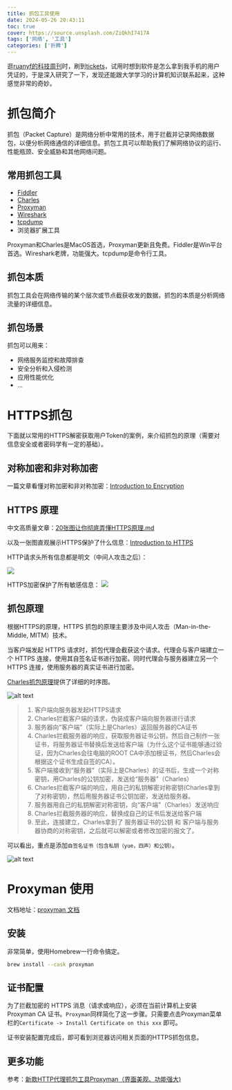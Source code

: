 ```yaml
---
title: 抓包工具使用
date: 2024-05-26 20:43:11
toc: true
cover: https://source.unsplash.com/ZiQkhI7417A
tags: ['网络', '工具']
categories: ['折腾']
---
```


逛[ruanyf的科技周刊](https://github.com/ruanyf/weekly)时，刷到[tickets](https://github.com/shiyutim/tickets?tab=readme-ov-file)，试用时想到软件是怎么拿到我手机的用户凭证的，于是深入研究了一下，发现还能跟大学学习的计算机知识联系起来，这种感觉非常的奇妙。

# 抓包简介
抓包（Packet Capture）是网络分析中常用的技术，用于拦截并记录网络数据包，以便分析网络通信的详细信息。抓包工具可以帮助我们了解网络协议的运行、性能瓶颈、安全威胁和其他网络问题。

## 常用抓包工具
- [Fiddler](https://www.telerik.com/fiddler/fiddler-classic)
- [Charles](https://www.charlesproxy.com)
- [Proxyman](https://github.com/ProxymanApp/Proxyman)
- [Wireshark](https://www.wireshark.org)
- [tcpdump](https://www.tcpdump.org)
- 浏览器扩展工具

<!-- more -->

Proxyman和Charles是MacOS首选，Proxyman更新且免费。Fiddler是Win平台首选。Wireshark老牌，功能强大。tcpdump是命令行工具。

## 抓包本质
抓包工具会在网络传输的某个层次或节点截获收发的数据，抓包的本质是分析网络流量的详细信息。

## 抓包场景
抓包可以用来：
- 网络服务监控和故障排查
- 安全分析和入侵检测
- 应用性能优化
- ...

# HTTPS抓包

下面就以常用的HTTPS解密获取用户Token的案例，来介绍抓包的原理（需要对信息安全或者密码学有一定的基础）。

## 对称加密和非对称加密

一篇文章看懂对称加密和非对称加密：[Introduction to Encryption](https://medium.com/@isuruj/introduction-to-encryption-4b810996a871)

## HTTPS 原理

中文高质量文章：[20张图让你彻底弄懂HTTPS原理.md](https://github.com/allentofight/easy-cs/blob/main/网络/20张图让你彻底弄懂HTTPS原理.md)

以及一张图直观展示HTTPS保护了什么信息：[Introduction to HTTPS](https://https.cio.gov/faq/)

HTTP请求头所有信息都是明文（中间人攻击之后）：

![](https://https.cio.gov/assets/images/with-http-headers.png)

HTTPS加密保护了所有敏感信息：
![](https://https.cio.gov/assets/images/with-https-headers.png)

## 抓包原理
根据HTTPS的原理，HTTPS 抓包的原理主要涉及中间人攻击（Man-in-the-Middle, MITM）技术。

当客户端发起 HTTPS 请求时，抓包代理会截获这个请求。代理会与客户端建立一个 HTTPS 连接，使用其自签名证书进行加密。同时代理会与服务器建立另一个 HTTPS 连接，使用服务器的真实证书进行加密。

[Charles抓包原理](https://juejin.cn/post/6960581063928184862)提供了详细的时序图。

![alt text](charles.webp)

> 1. 客户端向服务器发起HTTPS请求 
> 2. Charles拦截客户端的请求，伪装成客户端向服务器进行请求 
> 3. 服务器向“客户端”（实际上是Charles）返回服务器的CA证书 
> 4. Charles拦截服务器的响应，获取服务器证书公钥，然后自己制作一张证书，将服务器证书替换后发送给客户端（为什么这个证书能够通过验证，因为Charles会往电脑的ROOT CA中添加根证书，然后Charles会根据这个证书生成自签的CA）。 
> 5. 客户端接收到“服务器”（实际上是Charles）的证书后，生成一个对称密钥，用Charles的公钥加密，发送给“服务器”（Charles） 
> 6. Charles拦截客户端的响应，用自己的私钥解密对称密钥(Charles拿到了对称密钥)，然后用服务器证书公钥加密，发送给服务器。 
> 7. 服务器用自己的私钥解密对称密钥，向“客户端”（Charles）发送响应
> 8.  Charles拦截服务器的响应，替换成自己的证书后发送给客户端 
> 9. 至此，连接建立，Charles拿到了 服务器证书的公钥 和 客户端与服务器协商的对称密钥，之后就可以解密或者修改加密的报文了。

可以看出，重点是添加`自签名证书（包含私钥（yue，四声）和公钥）`。

![alt text](<ca.png>)

# Proxyman 使用

文档地址：[proxyman 文档](https://docs.proxyman.io)

## 安装
非常简单，使用Homebrew一行命令搞定。
```sh
brew install --cask proxyman
```
## 证书配置
为了拦截加密的 HTTPS 消息（请求或响应），必须在当前计算机上安装Proxyman CA 证书。`Proxyman`同样简化了这一步骤。只需要点击Proxyman菜单栏的`Certificate -> Install Certificate on this xxx` 即可。

证书安装配置完成后，即可看到浏览器访问相关页面的HTTPS抓包信息。

## 更多功能
参考：[新款HTTP代理抓包工具Proxyman（界面美观、功能强大)](https://zhuanlan.zhihu.com/p/615245447)

